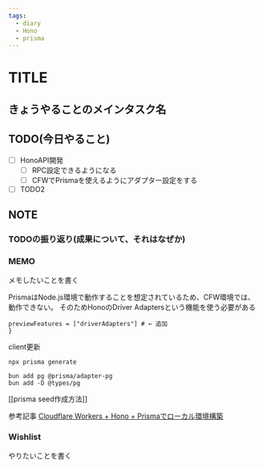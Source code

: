 ```yaml
---
tags:
  - diary
  - Hono
  - prisma
---
```

# TITLE
## きょうやることのメインタスク名

## TODO(今日やること)
- [ ] HonoAPI開発
	- [ ] RPC設定できるようになる
	- [ ] CFWでPrismaを使えるようにアダプター設定をする
- [ ] TODO2
## NOTE
### TODOの振り返り(成果について、それはなぜか)



### MEMO
メモしたいことを書く

PrismaはNode.js環境で動作することを想定されているため、CFW環境では、動作できない。
そのためHonoのDriver Adaptersという機能を使う必要がある

```prisma.shemesに追加
previewFeatures = ["driverAdapters"] # ← 追加
}
```

client更新
```
npx prisma generate
```


``` package-install
bun add pg @prisma/adapter-pg
bun add -D @types/pg
```

[[prisma seed作成方法]]

参考記事
[Cloudflare Workers + Hono + Prismaでローカル環境構築](https://zenn.dev/slowhand/articles/30c6bc9fd418ab)

### Wishlist
やりたいことを書く
